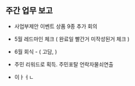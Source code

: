 ## 주간 업무 보고

- 사업부제안 이벤트 상품 9종 추가 회의
- 5월 레드마인 체크 ( 완료일 빨간거 미작성된거 체크 )

- 6월 회식 - ( 고담,  ) 




- 주민 리워드로 획득. 주민포탈 언락자물쇠연출
- 이ㅏㅓㄴ 